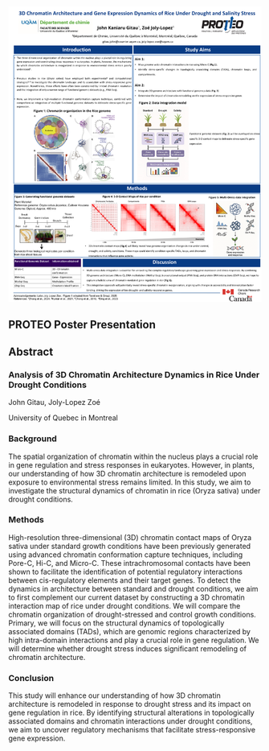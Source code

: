 ![PROTEO Poster](Poster_Proteo_updated.png)



## PROTEO Poster Presentation  

## Abstract  

### Analysis of 3D Chromatin Architecture Dynamics in Rice Under Drought Conditions  

John Gitau, Joly-Lopez Zoé  

University of Quebec in Montreal


### Background
The spatial organization of chromatin within the nucleus plays a crucial role in gene
regulation and stress responses in eukaryotes. However, in plants, our understanding of how
3D chromatin architecture is remodeled upon exposure to environmental stress remains
limited. In this study, we aim to investigate the structural dynamics of chromatin in rice
(Oryza sativa) under drought conditions.  

### Methods
High-resolution three-dimensional (3D) chromatin contact maps of Oryza sativa under
standard growth conditions have been previously generated using advanced chromatin
conformation capture techniques, including Pore-C, Hi-C, and Micro-C. These intrachromosomal contacts have been shown to facilitate the identification of potential
regulatory interactions between cis-regulatory elements and their target genes. To detect
the dynamics in architecture between standard and drought conditions, we aim to first
complement our current dataset by constructing a 3D chromatin interaction map of rice
under drought conditions.
We will compare the chromatin organization of drought-stressed and control growth
conditions. Primary, we will focus on the structural dynamics of topologically associated
domains (TADs), which are genomic regions characterized by high intra-domain interactions
and play a crucial role in gene regulation. We will determine whether drought stress induces
significant remodeling of chromatin architecture.  

### Conclusion
This study will enhance our understanding of how 3D chromatin architecture is remodeled in
response to drought stress and its impact on gene regulation in rice. By identifying structural
alterations in topologically associated domains and chromatin interactions under drought
conditions,  we aim to uncover regulatory mechanisms that facilitate stress-responsive gene
expression.
